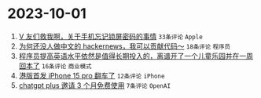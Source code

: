 # 2023-10-01

1. [V 友们救我啊，关于手机忘记锁屏密码的事情](https://www.v2ex.com/t/978401) `33条评论` `Apple`
1. [为何还没人做中文的 hackernews，我可以贡献代码～](https://www.v2ex.com/t/978395) `18条评论` `程序员`
1. [程序员提高英语水平依然是值得长期投入的，离谱开了一个儿童乐园并在一周回本了](https://www.v2ex.com/t/978399) `16条评论` `商业模式`
1. [港版首发 iPhone 15 pro 翻车了](https://www.v2ex.com/t/978396) `12条评论` `iPhone`
1. [chatgpt plus 邀请 3 个月免费使用](https://www.v2ex.com/t/978404) `7条评论` `OpenAI`
